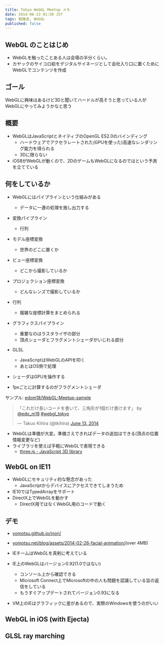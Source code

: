 ```yaml
---
title: Tokyo WebGL Meetup メモ
date: 2014-06-13 01:50 JST
tags: 勉強会, WebGL
published: false
---
```


## WebGL のことはじめ

- WebGLを触ったことある人は会場の半分くらい。
- カヤックのサイコロ給をデジタルサイネージとして会社入り口に置くためにWebGLでコンテンツを作成

## ゴール

WebGLに興味はあるけど3Dと聞いてハードルが高そうと思っている人がWebGLにやってみようかなと思う

## 概要

- WebGLはJavaScriptとネイティブのOpenGL ES2.0のバインディング
  - ハードウェアでアクセラレートされた(GPUを使った)高速なレンダリング能力を得られる
  - 3Dに限らない
- iOS8がWebGLが動くので、2DのゲームもWebGLになるのではという予測を立てている

## 何をしているか

- WebGLにはパイプラインという仕組みがある
  - データに一連の処理を施し出力する
- 変換パイプライン
  - 行列
- モデル座標変換
  - 世界のどこに置くか
- ビュー座標変換
  - どこから撮影しているか
- プロジェクション座標変換
  - どんなレンズで撮影しているか
- 行列
  - 複雑な座標計算をまとめられる
- グラフィクスパイプライン
  - 重要なのはラスタライザの部分
  - 頂点シェーダとフラグメントシェーダがいじれる部分

- GLSL
  - JavaScriptはWebGLのAPIを叩く
  - あとはOS側で処理
- シェーダはGPUを操作する
 - 1pxごとに計算するのがフラグメントシェーダ

サンプル: [edom18/WebGL-Meetup-sample](https://github.com/edom18/WebGL-Meetup-sample)

<blockquote class="twitter-tweet" data-partner="tweetdeck"><p>「これだけ長いコードを書いて、三角形が1個だけ書けます」 by <a href="https://twitter.com/edo_m18">@edo_m18</a> <a href="https://twitter.com/search?q=%23webgl_tokyo&amp;src=hash">#webgl_tokyo</a></p>&mdash; Takuo Kihira (@tkihira) <a href="https://twitter.com/tkihira/statuses/477397618046148608">June 13, 2014</a></blockquote>

- WebGLは準備が大変。準備さえできればデータの追加はできる(頂点の位置情報変更など)
- ライブラリを使えば手軽にWebGLで表現できる
  - [three.js - JavaScript 3D library](http://threejs.org/)

## WebGL on IE11

- WebGLにセキュリティ的な懸念があった
  - JavaScriptからデバイスにアクセスできてしまうため
- IE10ではTypedArrayをサポート
- DirectX上でWebGLを動かす
  - DirectX用ではなくWebGL用のコードで動く

## デモ

- [yomotsu.github.io/inori/](http://yomotsu.github.io/inori/)
- [yomotsu.net/blog/assets/2014-02-26-facial-animation/](http://yomotsu.net/blog/assets/2014-02-26-facial-animation/)(over 4MB)

- IEチームはWebGLを真剣に考えている
- IE上のWebGLはバージョン0.92(1.0ではない)
  - コンソール上から確認できる
  - Microsoft Connect上でMicrosoftの中の人も問題を認識している旨の返信をしている
  - もうすぐアップデートされてバージョン0.93になる
- VM上のIEはグラフィックに差があるので、実際のWindowsを使うのがいい

## WebGL in iOS (with Ejecta)

## GLSL ray marching
